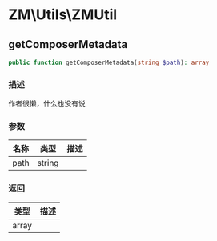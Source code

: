 # ZM\Utils\ZMUtil

## getComposerMetadata

```php
public function getComposerMetadata(string $path): array
```

### 描述

作者很懒，什么也没有说

### 参数

| 名称 | 类型 | 描述 |
| -------- | ---- | ----------- |
| path | string |  |

### 返回

| 类型 | 描述 |
| ---- | ----------- |
| array |  |
